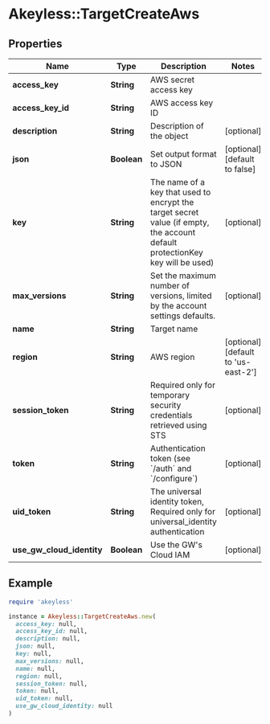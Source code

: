 # Akeyless::TargetCreateAws

## Properties

| Name | Type | Description | Notes |
| ---- | ---- | ----------- | ----- |
| **access_key** | **String** | AWS secret access key |  |
| **access_key_id** | **String** | AWS access key ID |  |
| **description** | **String** | Description of the object | [optional] |
| **json** | **Boolean** | Set output format to JSON | [optional][default to false] |
| **key** | **String** | The name of a key that used to encrypt the target secret value (if empty, the account default protectionKey key will be used) | [optional] |
| **max_versions** | **String** | Set the maximum number of versions, limited by the account settings defaults. | [optional] |
| **name** | **String** | Target name |  |
| **region** | **String** | AWS region | [optional][default to &#39;us-east-2&#39;] |
| **session_token** | **String** | Required only for temporary security credentials retrieved using STS | [optional] |
| **token** | **String** | Authentication token (see &#x60;/auth&#x60; and &#x60;/configure&#x60;) | [optional] |
| **uid_token** | **String** | The universal identity token, Required only for universal_identity authentication | [optional] |
| **use_gw_cloud_identity** | **Boolean** | Use the GW&#39;s Cloud IAM | [optional] |

## Example

```ruby
require 'akeyless'

instance = Akeyless::TargetCreateAws.new(
  access_key: null,
  access_key_id: null,
  description: null,
  json: null,
  key: null,
  max_versions: null,
  name: null,
  region: null,
  session_token: null,
  token: null,
  uid_token: null,
  use_gw_cloud_identity: null
)
```

